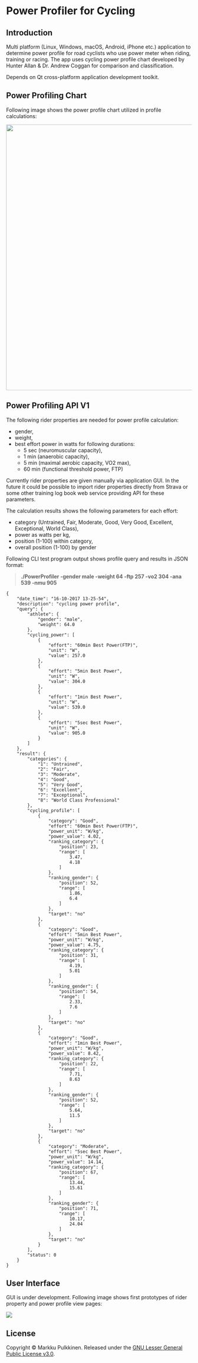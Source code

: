 # Power Profiler for Cycling

## Introduction
Multi platform (Linux, Windows, macOS, Android, iPhone etc.) application to determine power profile for road cyclists who use power meter when riding, training or racing. The app uses cycling power profile chart developed by Hunter Allan & Dr. Andrew Coggan for comparison and classification.    

Depends on Qt cross-platform application development toolkit.

## Power Profiling Chart
Following image shows the power profile chart utilized in profile calculations:

<p align="left">
  <img src="https://user-images.githubusercontent.com/22800635/31544246-846eff42-b022-11e7-826b-8b9e1a825474.gif" width="720"/>
</p>


## Power Profiling API V1
The following rider properties are needed for power profile calculation:
* gender,
* weight,
* best effort power in watts for following durations: 
  * 5 sec (neuromuscular capacity),
  * 1 min (anaerobic capacity),
  * 5 min (maximal aerobic capacity, VO2 max),  
  * 60 min (functional threshold power, FTP)
  
Currently rider properties are given manually via application GUI. In the future it could be possible to import rider properties directly from Strava or some other training log book web service providing API for these parameters.

The calculation results shows the following parameters for each effort:
  * category (Untrained, Fair, Moderate, Good, Very Good, Excellent, Exceptional, World Class),
  * power as watts per kg,
  * position (1-100) within category,
  * overall position (1-100) by gender
  
Following CLI test program output shows profile query and results in JSON format:

> **./PowerProfiler -gender male -weight 64 -ftp 257 -vo2 304 -ana 539 -nmu 905**
```
{
    "date_time": "16-10-2017 13-25-54",
    "description": "cycling power profile",
    "query": {
        "athlete": {
            "gender": "male",
            "weight": 64.0
        },
        "cycling_power": [
            {
                "effort": "60min Best Power(FTP)",
                "unit": "W",
                "value": 257.0
            },
            {
                "effort": "5min Best Power",
                "unit": "W",
                "value": 304.0
            },
            {
                "effort": "1min Best Power",
                "unit": "W",
                "value": 539.0
            },
            {
                "effort": "5sec Best Power",
                "unit": "W",
                "value": 905.0
            }
        ]
    },
    "result": {
        "categories": {
            "1": "Untrained",
            "2": "Fair",
            "3": "Moderate",
            "4": "Good",
            "5": "Very Good",
            "6": "Excellent",
            "7": "Exceptional",
            "8": "World Class Professional"
        },
        "cycling_profile": [
            {
                "category": "Good",
                "effort": "60min Best Power(FTP)",
                "power_unit": "W/kg",
                "power_value": 4.02,
                "ranking_category": {
                    "position": 23,
                    "range": [
                        3.47,
                        4.18
                    ]
                },
                "ranking_gender": {
                    "position": 52,
                    "range": [
                        1.86,
                        6.4
                    ]
                },
                "target": "no"
            },
            {
                "category": "Good",
                "effort": "5min Best Power",
                "power_unit": "W/kg",
                "power_value": 4.75,
                "ranking_category": {
                    "position": 31,
                    "range": [
                        4.19,
                        5.01
                    ]
                },
                "ranking_gender": {
                    "position": 54,
                    "range": [
                        2.33,
                        7.6
                    ]
                },
                "target": "no"
            },
            {
                "category": "Good",
                "effort": "1min Best Power",
                "power_unit": "W/kg",
                "power_value": 8.42,
                "ranking_category": {
                    "position": 22,
                    "range": [
                        7.71,
                        8.63
                    ]
                },
                "ranking_gender": {
                    "position": 52,
                    "range": [
                        5.64,
                        11.5
                    ]
                },
                "target": "no"
            },
            {
                "category": "Moderate",
                "effort": "5sec Best Power",
                "power_unit": "W/kg",
                "power_value": 14.14,
                "ranking_category": {
                    "position": 67,
                    "range": [
                        13.44,
                        15.61
                    ]
                },
                "ranking_gender": {
                    "position": 71,
                    "range": [
                        10.17,
                        24.04
                    ]
                },
                "target": "no"
            }
        ],
        "status": 0
    }
}
```

## User Interface
GUI is under development. Following image shows first prototypes of rider property and power profile view pages:

<p align="left">
  <img src="https://user-images.githubusercontent.com/22800635/31622359-e3045294-b2a4-11e7-9bd3-bf05aee81ab8.jpg" />
</p>

## License
Copyright &#169; Markku Pulkkinen. Released under the [GNU Lesser General Public License v3.0](https://www.gnu.org/licenses/lgpl-3.0.md).  

